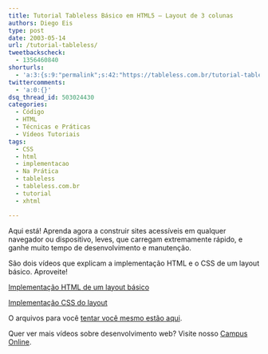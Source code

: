 ```yaml
---
title: Tutorial Tableless Básico em HTML5 – Layout de 3 colunas
authors: Diego Eis
type: post
date: 2003-05-14
url: /tutorial-tableless/
tweetbackscheck:
  - 1356460840
shorturls:
  - 'a:3:{s:9:"permalink";s:42:"https://tableless.com.br/tutorial-tableless";s:7:"tinyurl";s:26:"https://tinyurl.com/3vpr8ye";s:4:"isgd";s:19:"https://is.gd/fYJMvL";}'
twittercomments:
  - 'a:0:{}'
dsq_thread_id: 503024430
categories:
  - Código
  - HTML
  - Técnicas e Práticas
  - Vídeos Tutoriais
tags:
  - CSS
  - html
  - implementacao
  - Na Prática
  - tableless
  - tableless.com.br
  - tutorial
  - xhtml

---
```

Aqui está! Aprenda agora a construir sites acessíveis em qualquer navegador ou dispositivo, leves, que carregam extremamente rápido, e ganhe muito tempo de desenvolvimento e manutenção.

São dois vídeos que explicam a implementação HTML e o CSS de um layout básico. Aproveite!

[Implementação HTML de um layout básico][1]
  
[Implementação CSS do layout][2]

O arquivos para você [tentar você mesmo estão aqui][3].

Quer ver mais vídeos sobre desenvolvimento web? Visite nosso [Campus Online][4].

 [1]: https://campus.tableless.com.br/default/video/12 "Vídeo sobre o HTML"
 [2]: https://campus.tableless.com.br/default/video/12 "Vídeo sobre o CSS"
 [3]: https://campus.tableless.com.br/default/texto/25
 [4]: https://campus.tableless.com.br/